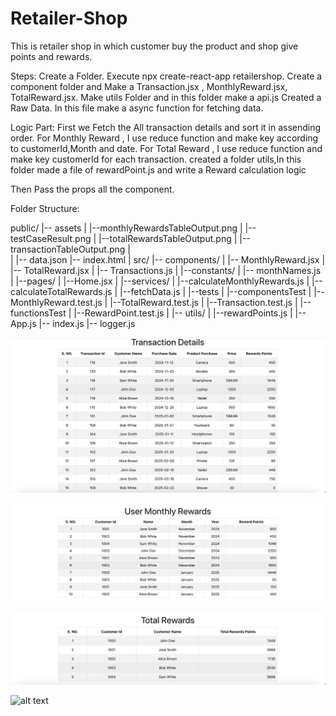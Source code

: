 # Retailer-Shop
This is retailer shop in which customer buy the product and shop give points and rewards.

Steps:
Create a Folder.
Execute npx create-react-app retailershop.
Create a component folder and Make a Transaction.jsx , MonthlyReward.jsx, TotalReward.jsx. 
Make utils Folder and in this folder make a api.js
Created a Raw Data.
In this file make a async function for fetching data.

Logic Part:
First we Fetch the All transaction details and sort it in assending order.
For Monthly Reward ,  I use reduce function and make key according to customerId,Month and date.
For Total Reward , I use reduce function and make key customerId for each transaction.
created a folder utils,In this folder made a file of rewardPoint.js and write a Reward calculation logic

Then Pass the props  all the component.


Folder Structure:

public/
|-- assets
|   |--monthlyRewardsTableOutput.png
|   |--testCaseResult.png
|   |--totalRewardsTableOutput.png 
|   |--transactionTableOutput.png
|  
|
|-- data.json
|-- index.html
|
src/
|-- components/
|   |-- MonthlyReward.jsx
|   |-- TotalReward.jsx
|   |-- Transactions.js
|
|--constants/
|  |-- monthNames.js
|
|--pages/
|   |--Home.jsx
|
|--services/
|  |--calculateMonthlyRewards.js
|  |--calculateTotalRewards.js
|  |--fetchData.js
|
|--tests
|   |--componentsTest
|        |--MonthlyReward.test.js
|        |--TotalReward.test.js
|        |--Transaction.test.js
|   |--functionsTest
|        |--RewardPoint.test.js
|
|-- utils/
|   |--rewardPoints.js 
|
|-- App.js
|-- index.js
|-- logger.js


![alt text](https://github.com/NityaK123/Retailer-Shop/blob/main/public/assets/transactionTableOutput.png)

![alt text](https://github.com/NityaK123/Retailer-Shop/blob/main/public/assets/monthlyRewardsTableOutput.png) 
 
![alt text](https://github.com/NityaK123/Retailer-Shop/blob/main/public/assets/totalRewardsTableOutput.png) 

![alt text](https://github.com/NityaK123/Retailer-Shop_updated/blob/main/public/assets/testCaseResult.png) 


